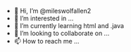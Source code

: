 - 👋 Hi, I’m @mileswolfallen2
- 👀 I’m interested in ...
- 🌱 I’m currently learning html and .java 
- 💞️ I’m looking to collaborate on ...
- 📫 How to reach me ...

<!---
mileswolfallen2/mileswolfallen2 is a ✨ special ✨ repository because its `README.md` (this file) appears on your GitHub profile.
You can click the Preview link to take a look at your changes.
--->
